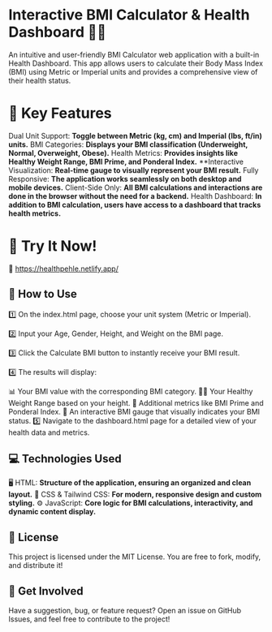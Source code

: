 # Interactive BMI Calculator & Health Dashboard 🏋️‍♀️
An intuitive and user-friendly BMI Calculator web application with a built-in Health Dashboard. This app allows users to calculate their Body Mass Index (BMI) using Metric or Imperial units and provides a comprehensive view of their health status.

# 🌟 Key Features
Dual Unit Support: **Toggle between Metric (kg, cm) and Imperial (lbs, ft/in) units.**
BMI Categories: **Displays your BMI classification (Underweight, Normal, Overweight, Obese).**
Health Metrics: **Provides insights like Healthy Weight Range, BMI Prime, and Ponderal Index.**
**Interactive Visualization: **Real-time gauge to visually represent your BMI result.**
Fully Responsive: **The application works seamlessly on both desktop and mobile devices.**
Client-Side Only: **All BMI calculations and interactions are done in the browser without the need for a backend.**
Health Dashboard: **In addition to BMI calculation, users have access to a dashboard that tracks health metrics.**

# 🚀 Try It Now!
🔗 https://healthpehle.netlify.app/

## 📝 How to Use
1️⃣ On the index.html page, choose your unit system (Metric or Imperial). 

2️⃣ Input your Age, Gender, Height, and Weight on the BMI page.

3️⃣ Click the Calculate BMI button to instantly receive your BMI result.

4️⃣ The results will display:

📊 Your BMI value with the corresponding BMI category.
🏋️‍♀️ Your Healthy Weight Range based on your height.
🔢 Additional metrics like BMI Prime and Ponderal Index.
🎯 An interactive BMI gauge that visually indicates your BMI status. 5️⃣ Navigate to the dashboard.html page for a detailed view of your health data and metrics.

## 💻 Technologies Used
🖥 HTML: **Structure of the application, ensuring an organized and clean layout.**
🎨 CSS & Tailwind CSS: **For modern, responsive design and custom styling.**
⚙️ JavaScript: **Core logic for BMI calculations, interactivity, and dynamic content display.**


## 📜 License
This project is licensed under the MIT License. You are free to fork, modify, and distribute it!

## 🚀 Get Involved
Have a suggestion, bug, or feature request?
Open an issue on GitHub Issues, and feel free to contribute to the project!
